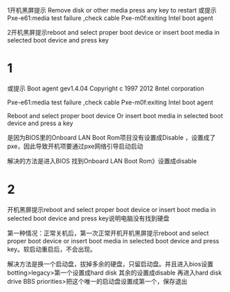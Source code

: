 
1开机黑屏提示
Remove disk or other media press any key to restart
或提示
Pxe-e61:media test failure ,check cable
Pxe-m0f:exiting Intel boot agent



2开机黑屏提示reboot and select proper boot device or insert boot media in selected boot device and press key

# 1

或提示
Boot agent gev1.4.04
Copyright c 1997 2012 8ntel corporation


Pxe-e61:media test failure ,check cable
Pxe-m0f:exiting Intel boot agent


Reboot and select proper boot device
Or insert boot media in selected boot device and press a key

是因为BIOS里的Onboard LAN Boot Rom项目没有设置成Disable
，设置成了pxe，因此导致开机项要通过pxe网络引导启动启动

解决的方法是进入BIOS
找到Onboard LAN Boot Rom》设置成disable

# 2
开机黑屏提示reboot and select proper boot device or insert boot media in selected boot device and press key说明电脑没有找到硬盘

第一种情况：正常关机后，第一次正常开机开机黑屏提示reboot and select proper boot device or insert boot media in selected boot device and press key。软启动重启后，不会出现。

解决方法是换一个启动盘，拔掉多余的硬盘，只留启动盘。并且进入bios设置botting>legacy>第一个设置成hard disk 其余的设置成disable
再进入hard disk drive BBS priorities>把这个唯一的启动盘设置成第一个，保存退出


